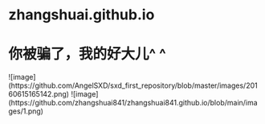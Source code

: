# zhangshuai.github.io
<h1>你被骗了，我的好大儿^ ^</h1>
![image](https://github.com/AngelSXD/sxd_first_repository/blob/master/images/20160615165142.png)
![image](https://github.com/zhangshuai841/zhangshuai841.github.io/blob/main/images/1.png)
